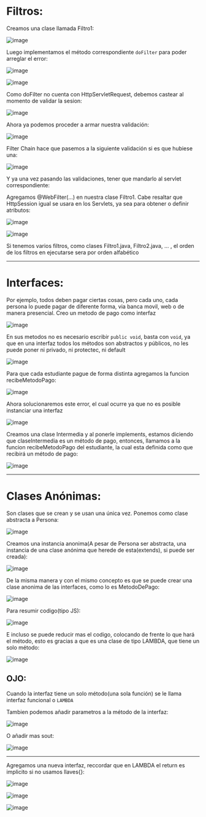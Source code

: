 # Filtros:
Creamos una clase llamada Filtro1:

![image](https://github.com/Pierohc/Filtros-Interfaces-Clases-Anonimas-Lambda/assets/133154904/6ae1ed70-f110-48a5-9571-fbbc05504345)

Luego implementamos el método correspondiente `doFilter` para poder arreglar el error:

![image](https://github.com/Pierohc/Filtros-Interfaces-Clases-Anonimas-Lambda/assets/133154904/bd821a18-bf5f-4f04-a330-043912c78895)

![image](https://github.com/Pierohc/Filtros-Interfaces-Clases-Anonimas-Lambda/assets/133154904/10b6731a-6b44-4548-b8f2-d884f18e8046)

Como doFilter no cuenta con HttpServletRequest, debemos castear al momento de validar la sesion:

![image](https://github.com/Pierohc/Filtros-Interfaces-Clases-Anonimas-Lambda/assets/133154904/7264e8eb-0460-4008-8c06-ec9ec4c5fd28)

Ahora ya podemos proceder a armar nuestra validación:

![image](https://github.com/Pierohc/Filtros-Interfaces-Clases-Anonimas-Lambda/assets/133154904/e9800bda-ed3b-4740-b932-dd338d001d5b)


Filter Chain hace que pasemos a la siguiente validación si es que hubiese una:

![image](https://github.com/Pierohc/Filtros-Interfaces-Clases-Anonimas-Lambda/assets/133154904/24432822-ede9-49e1-8487-01b0a9625252)

Y ya una vez pasando las validaciones, tener que mandarlo al servlet correspondiente:

Agregamos @WebFilter(...) en nuestra clase Filtro1. Cabe resaltar que HttpSession igual se usara en los Servlets, ya sea para obtener o definir atributos:

![image](https://github.com/Pierohc/Filtros-Interfaces-Clases-Anonimas-Lambda/assets/133154904/368180ea-f6cd-4b9c-9532-c4ef565bffd4)

![image](https://github.com/Pierohc/Filtros-Interfaces-Clases-Anonimas-Lambda/assets/133154904/472ada37-77fe-45a2-b1e2-57f70e4b0ce1)

Si tenemos varios filtros, como clases Filtro1.java, Filtro2.java, ... , el orden de los filtros en ejecutarse sera por orden alfabético

---------------------------------------------------------------

# Interfaces: 
Por ejemplo, todos deben pagar ciertas cosas, pero cada uno, cada persona lo puede pagar de diferente forma, via banca movil, web o de manera presencial.
Creo un metodo de pago como interfaz

![image](https://github.com/Pierohc/Filtros-Interfaces-Clases-Anonimas-Lambda/assets/133154904/4da28f64-b183-4a61-8408-a095b4e068d2)

En sus metodos no es necesario escribir `public void`, basta con `void`, ya que en una interfaz todos los métodos son abstractos y públicos, no les puede poner ni privado, ni protectec, ni default

![image](https://github.com/Pierohc/Filtros-Interfaces-Clases-Anonimas-Lambda/assets/133154904/de10d1f5-2ad7-4e5b-973a-8da87648286e)

Para que cada estudiante pague de forma distinta agregamos la funcion recibeMetodoPago: 

![image](https://github.com/Pierohc/Filtros-Interfaces-Clases-Anonimas-Lambda/assets/133154904/bfd91d5c-58dd-4126-8553-53ae3b1481e9)

Ahora solucionaremos este error, el cual ocurre ya que no es posible instanciar una interfaz

![image](https://github.com/Pierohc/Filtros-Interfaces-Clases-Anonimas-Lambda/assets/133154904/f6dab267-07ce-4f7b-af46-b4c3b4caf162)

Creamos una clase Intermedia y al ponerle implements, estamos diciendo que claseIntermedia es un método de pago, entonces, llamamos a la funcion recibeMetodoPago del estudiante, la cual esta definida como que recibirá un método de pago:

![image](https://github.com/Pierohc/Filtros-Interfaces-Clases-Anonimas-Lambda/assets/133154904/b4d28a9e-769b-4e64-9d7d-647421df5055)

---------------------------------------------

# Clases Anónimas:
Son clases que se crean y se usan una única vez.
Ponemos como clase abstracta a Persona:

![image](https://github.com/Pierohc/Filtros-Interfaces-Clases-Anonimas-Lambda/assets/133154904/842610d5-8df8-4721-8d25-4bcda962a82f)

Creamos una instancia anonima(A pesar de Persona ser abstracta, una instancia de una clase anónima que herede de esta(extends), si puede ser creada):

![image](https://github.com/Pierohc/Filtros-Interfaces-Clases-Anonimas-Lambda/assets/133154904/74f574ac-6873-48fb-8ade-be7a765c8d57)

De la misma manera y con el mismo concepto es que se puede crear una clase anonima de las interfaces, como lo es MetodoDePago:

![image](https://github.com/Pierohc/Filtros-Interfaces-Clases-Anonimas-Lambda/assets/133154904/574e513b-4400-4f8b-9e01-6360253a4599)

Para resumir codigo(tipo JS):

![image](https://github.com/Pierohc/Filtros-Interfaces-Clases-Anonimas-Lambda/assets/133154904/9a2ec87b-e78b-43ab-999f-c20be77e6fd4)

E incluso se puede reducir mas el codigo, colocando de frente lo que hará el método, esto es gracias a que es una clase de tipo LAMBDA, que tiene un solo método: 

![image](https://github.com/Pierohc/Filtros-Interfaces-Clases-Anonimas-Lambda/assets/133154904/583ec819-d002-4ef9-9ec2-f1175bf613b4)


## OJO: 
Cuando la interfaz tiene un solo método(una sola función) se le llama interfaz funcional o `LAMBDA` 

Tambien podemos añadir parametros a la método de la interfaz:

![image](https://github.com/Pierohc/Filtros-Interfaces-Clases-Anonimas-Lambda/assets/133154904/c4092361-5db3-4984-a93a-03bf56363a45)

O añadir mas sout:

![image](https://github.com/Pierohc/Filtros-Interfaces-Clases-Anonimas-Lambda/assets/133154904/b71b1272-67e8-4640-b190-adf05bea8066)

------------------------------
Agregamos una nueva interfaz, reccordar que en LAMBDA el return es implicito si no usamos llaves{}:

![image](https://github.com/Pierohc/Filtros-Interfaces-Clases-Anonimas-Lambda/assets/133154904/56aa76dd-6e1c-4876-8a8d-744d7f8ee1ef)


![image](https://github.com/Pierohc/Filtros-Interfaces-Clases-Anonimas-Lambda/assets/133154904/073c95ec-ae23-49d8-b4ba-8131b6569324)

![image](https://github.com/Pierohc/Filtros-Interfaces-Clases-Anonimas-Lambda/assets/133154904/560e14b2-7dc9-4e08-9091-3e686d46ef50)













